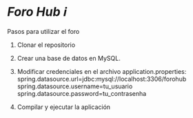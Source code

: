 # <em> Foro Hub ℹ️ </em>

Pasos para utilizar el foro
1. Clonar el repositorio

2. Crear una base de datos en MySQL.

3. Modificar credenciales en el archivo application.properties:
spring.datasource.url=jdbc:mysql://localhost:3306/forohub
spring.datasource.username=tu_usuario
spring.datasource.password=tu_contrasenha

4. Compilar y ejecutar la aplicación
